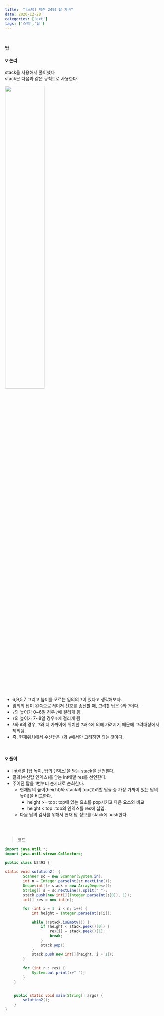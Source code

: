 ```yaml
---
title:  "[스택] 백준 2493 탑 자바"
date: 2020-12-28
categories: ['ext']
tags: ['스택','탑']
---
```

<br>

**탑**<br>

#### :bulb: **논리**<br>
stack을 사용해서 풀이했다.<br>
stack은 다음과 같은 규칙으로 사용한다.<br>

<img src="https://user-images.githubusercontent.com/62331803/103274514-3a663200-4a05-11eb-9431-f6298c55a845.png" width="50%"><br>

- 6,9,5,7 그리고 높이를 모르는 임의의 `?`이 있다고 생각해보자.
- 임의의 탑이 왼쪽으로 레이저 신호를 송신할 때, 고려할 탑은 `9`와 `7`이다.
- `?`의 높이가 0~6일 경우 `7`에 걸리게 됨
- `?`의 높이가 7~8일 경우 `9`에 걸리게 됨
- `5`와 `6`의 경우, `?`와 더 가까이에 위치한 `7`과 `9`에 의해 가려지기 때문에 고려대상에서 제외됨.
- 즉, 현재위치에서 수신탑은 `7`과 `9`에서만 고려하면 되는 것이다.
<br>

#### :bulb: **풀이**<br>
- int배열 [탑 높이, 탑의 인덱스]을 담는 stack을 선언한다.
- 결과(수신탑 인덱스)를 담는 int배열 res를 선언한다.
- 주어진 탑을 1번부터 순서대로 순회한다.
   - 현재탑의 높이(height)와 stack의 top(고려할 탑들 중 가장 가까이 있는 탑의 높이)을 비교한다.
      - height >= top : top에 있는 요소를 pop시키고 다음 요소와 비교
      - height <  top : top의 인덱스를 res에 삽입.
    - 다음 탑의 검사를 위해서 현재 탑 정보를 stack에 push한다.


<br>
<br>

> 코드

```java
import java.util.*;
import java.util.stream.Collectors;

public class b2493 {

static void solution2() {
        Scanner sc = new Scanner(System.in);
        int n = Integer.parseInt(sc.nextLine());
        Deque<int[]> stack = new ArrayDeque<>();
        String[] s = sc.nextLine().split(" ");
        stack.push(new int[]{Integer.parseInt(s[0]), 1});
        int[] res = new int[n];

        for (int i = 1; i < n; i++) {
            int height = Integer.parseInt(s[i]);

            while (!stack.isEmpty()) {
                if (height < stack.peek()[0]) {
                    res[i] = stack.peek()[1];
                    break;
                }
                stack.pop();
            }
            stack.push(new int[]{height, i + 1});
        }

        for (int r : res) {
            System.out.print(r+" ");
        }
    }


    public static void main(String[] args) {
        solution2();
    }
}

```

<br><br>